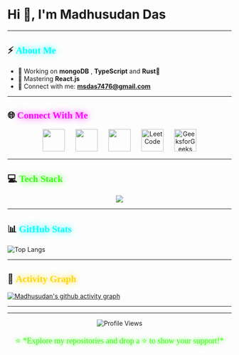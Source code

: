 # <!-- Neon Banner -->
<h1 >Hi 👋, I'm Madhusudan Das</h1>



<!-- Neon Glow Divider -->

---

## ⚡ <span style="color:#00FFFF;text-shadow:0 0 15px #00FFFF;font-family:Orbitron;">About Me</span>  

- 🗿 Working on **mongoDB** , **TypeScript** and **Rust🦀** 
- 🌱 Mastering **React.js**    
- 💌 Connect with me: **msdas7476@gmail.com**  

---

## 🌐 <span style="color:#FF00FF;text-shadow:0 0 15px #FF00FF;font-family:Orbitron;">Connect With Me</span>  

<p align="center">
  <a href="https://twitter.com/msdotdas" target="_blank"><img src="https://skillicons.dev/icons?i=twitter" height="50" style="transition: transform 0.3s ease; margin: 0 10px;" onmouseover="this.style.transform='scale(1.2)'" onmouseout="this.style.transform='scale(1)'"/></a>
  <a href="https://linkedin.com/in/madhusudan-das-23cs8072" target="_blank"><img src="https://skillicons.dev/icons?i=linkedin" height="50" style="transition: transform 0.3s ease; margin: 0 10px;" onmouseover="this.style.transform='scale(1.2)'" onmouseout="this.style.transform='scale(1)'"/></a>
  <a href="https://instagram.com/msdas7476" target="_blank"><img src="https://skillicons.dev/icons?i=instagram" height="50" style="transition: transform 0.3s ease; margin: 0 10px;" onmouseover="this.style.transform='scale(1.2)'" onmouseout="this.style.transform='scale(1)'"/></a>
  <a href="https://leetcode.com/msdas7476" target="_blank"><img width="50" height="50" alt="LeetCode" src="https://github.com/user-attachments/assets/65111256-62b2-47d7-8d15-ccb170a0a33d" style="transition: transform 0.3s ease; margin: 0 10px;" onmouseover="this.style.transform='scale(1.2)'" onmouseout="this.style.transform='scale(1)'"/></a>
  <a href="https://auth.geeksforgeeks.org/user/msdas6w39" target="_blank"><img width="50" height="50" alt="GeeksforGeeks" src="https://github.com/user-attachments/assets/57802d48-7c02-409a-82d4-d1b384ad3110" style="transition: transform 0.3s ease; margin: 0 10px;" onmouseover="this.style.transform='scale(1.2)'" onmouseout="this.style.transform='scale(1)'"/></a>
</p>

---

## 💻 <span style="color:#39FF14;text-shadow:0 0 15px #39FF14;font-family:Orbitron;">Tech Stack</span>  

<p align="center">
  <img src="https://skills.syvixor.com/api/icons?perline=15&i=c,cpp,python,html,css3,javascript,typescript,reactjs,zustand,nodejs,expressjs,mongodb,git,github,figma,mysql,bash,linux,postman,visualstudiocode,jwt,sass,microsoftword"/>
</p>

---

## 📊 <span style="color:#00FFFF;text-shadow:0 0 15px #00FFFF;font-family:Orbitron;">GitHub Stats</span>  

<p align="center">
 
 ![Top Langs](https://github-readme-stats.vercel.app/api/top-langs/?username=heyiammsdas&theme=tokyonight)
</p>

---

## 🚀 <span style="color:#FFD700;text-shadow:0 0 15px #FFD700;font-family:Orbitron;">Activity Graph</span>  

[![Madhusudan's github activity graph](https://github-readme-activity-graph.vercel.app/graph?username=heyiammsdas)](https://github.com/heyiammsdas/github-readme-activity-graph)

---


---

<div align="center">
  <img src="https://komarev.com/ghpvc/?username=heyiammsdas&color=00F0FF&style=flat-square&label=Profile+Views" alt="Profile Views"/>
  <p style="color:#39FF14;font-family:Orbitron;font-size:18px;text-shadow:0 0 10px #39FF14;">
    ⭐️ *Explore my repositories and drop a ⭐ to show your support!*
  </p>
</div>

